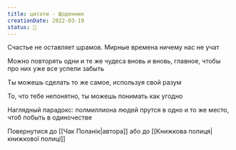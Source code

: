 ```yaml
---
title: цитати - Щоденник
creationDate: 2022-03-19
status: 🌱
---
```

<div style="display: grid; grid-gap: 1em; grid-template-columns: repeat(1fr);">
<div class="backlink-box">
Счастье не оставляет шрамов. Мирные времена ничему нас не учат
</div>

<div class="backlink-box">
Можно повторять одни и те же чудеса вновь и вновь, главное, чтобы про них уже все успели забыть
</div>

<div class="backlink-box">
Ты можешь сделать то же самое, используя свой разум
</div>

<div class="backlink-box">
То, что тебе непонятно, ты можешь понимать как угодно
</div>

<div class="backlink-box">
Наглядный парадокс: полмиллиона людей прутся в одно и то же место, чтоб побыть в одиночестве
</div>
</div>

Повернутися до [[Чак Поланік|автора]] або до [[Книжкова полиця|книжкової полиці]]
